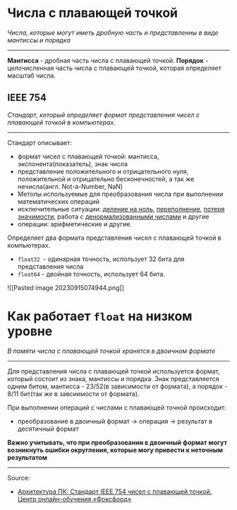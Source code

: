 # Числа с плавающей точкой
_Числа, которые могут иметь дробную часть и представленны в виде мантиссы и порядка_

---
**Мантисса** - дробная часть числа с плавающей точкой.
**Порядок** - целочисленная часть числа с плавающей точкой, которая определяет масштаб числа.

## IEEE 754
_Стандарт, который определяет формат представления чисел с плавающей точкой в компьютерах._

---
Стандарт описывает:
- формат чисел с плавающей точкой: мантисса, экспонента(показатель), знак числа
- представление положительного и отрицательного нуля, положительной и отрицательно бесконечностей, а так же нечисла(англ. Not-a-Number, NaN)
- Метолы используемые для преобразования числа при выполнении математических операций
- исключительные ситуации: [деление на ноль](https://ru.wikipedia.org/wiki/%D0%94%D0%B5%D0%BB%D0%B5%D0%BD%D0%B8%D0%B5_%D0%BD%D0%B0_%D0%BD%D0%BE%D0%BB%D1%8C "Деление на ноль"), [переполнение](https://ru.wikipedia.org/wiki/%D0%90%D1%80%D0%B8%D1%84%D0%BC%D0%B5%D1%82%D0%B8%D1%87%D0%B5%D1%81%D0%BA%D0%BE%D0%B5_%D0%BF%D0%B5%D1%80%D0%B5%D0%BF%D0%BE%D0%BB%D0%BD%D0%B5%D0%BD%D0%B8%D0%B5 "Арифметическое переполнение"), [потеря значимости](https://ru.wikipedia.org/wiki/%D0%90%D0%BD%D1%82%D0%B8%D0%BF%D0%B5%D1%80%D0%B5%D0%BF%D0%BE%D0%BB%D0%BD%D0%B5%D0%BD%D0%B8%D0%B5 "Антипереполнение"), работа с [денормализованными числами](https://ru.wikipedia.org/wiki/%D0%94%D0%B5%D0%BD%D0%BE%D1%80%D0%BC%D0%B0%D0%BB%D0%B8%D0%B7%D0%BE%D0%B2%D0%B0%D0%BD%D0%BD%D1%8B%D0%B5_%D1%87%D0%B8%D1%81%D0%BB%D0%B0 "Денормализованные числа") и другие
- операции: арифметические и другие.

Определяет два формата представления чисел с плавающей точкой в компьютерах. 
- `float32 `- одинарная точность, использует 32 бита для представления числа
- `float64` - двойная точность, использует 64 бита.

![[Pasted image 20230915074944.png]]

# Как работает `float` на низком уровне
_В памяти числа с плавающей точкой хранятся в двоичном формате_

---

Для представления числа с плавающей точкой используется формат, который состоит из знака, мантиссы и порядка. Знак представляется одним битом, мантисса - 23/52(в зависимости от формата), а порядок - 8/11 бит(так же в завсиимости от формата).

При выполнении операций с числами с плавающей точной происходит:

- преобразование в двоичный формат -> операция -> результат в десятичный формат

**Важно учитывать, что при преобразовании в двоичный формат могут возникнуть ошибки округления, которые могу привести к неточным результатом**

---
Source:
- [Архитектура ПК: Стандарт IEEE 754 чисел с плавающей точкой. Центр онлайн-обучения «Фоксфорд»](!https://www.youtube.com/watch?v=BotL6wYm5Hc&ab_channel=%D0%A4%D0%BE%D0%BA%D1%81%D1%84%D0%BE%D1%80%D0%B4)